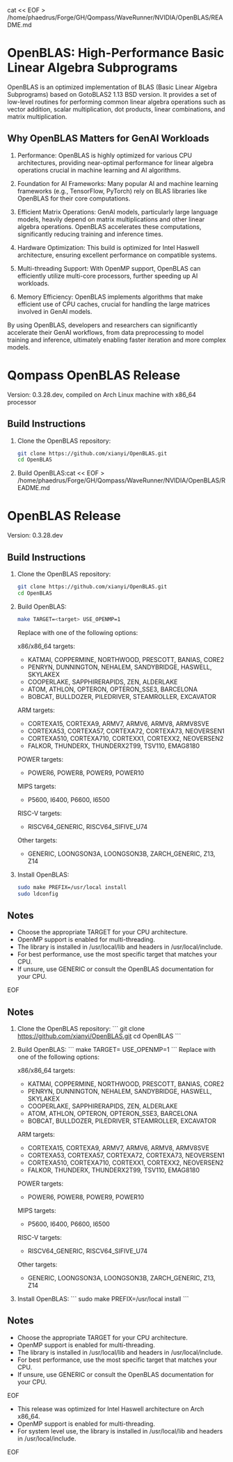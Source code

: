 cat << EOF > /home/phaedrus/Forge/GH/Qompass/WaveRunner/NVIDIA/OpenBLAS/README.md

# OpenBLAS: High-Performance Basic Linear Algebra Subprograms

OpenBLAS is an optimized implementation of BLAS (Basic Linear Algebra Subprograms) based on GotoBLAS2 1.13 BSD version. It provides a set of low-level routines for performing common linear algebra operations such as vector addition, scalar multiplication, dot products, linear combinations, and matrix multiplication.

## Why OpenBLAS Matters for GenAI Workloads

1. Performance: OpenBLAS is highly optimized for various CPU architectures, providing near-optimal performance for linear algebra operations crucial in machine learning and AI algorithms.

2. Foundation for AI Frameworks: Many popular AI and machine learning frameworks (e.g., TensorFlow, PyTorch) rely on BLAS libraries like OpenBLAS for their core computations.

3. Efficient Matrix Operations: GenAI models, particularly large language models, heavily depend on matrix multiplications and other linear algebra operations. OpenBLAS accelerates these computations, significantly reducing training and inference times.

4. Hardware Optimization: This build is optimized for Intel Haswell architecture, ensuring excellent performance on compatible systems.

5. Multi-threading Support: With OpenMP support, OpenBLAS can efficiently utilize multi-core processors, further speeding up AI workloads.

6. Memory Efficiency: OpenBLAS implements algorithms that make efficient use of CPU caches, crucial for handling the large matrices involved in GenAI models.

By using OpenBLAS, developers and researchers can significantly accelerate their GenAI workflows, from data preprocessing to model training and inference, ultimately enabling faster iteration and more complex models.


# Qompass OpenBLAS Release

Version: 0.3.28.dev, compiled on Arch Linux machine with x86_64 processor

## Build Instructions

1. Clone the OpenBLAS repository:
   ```bash
   git clone https://github.com/xianyi/OpenBLAS.git
   cd OpenBLAS
   ```

2. Build OpenBLAS:cat << EOF > /home/phaedrus/Forge/GH/Qompass/WaveRunner/NVIDIA/OpenBLAS/README.md
# OpenBLAS Release

Version: 0.3.28.dev

## Build Instructions

1. Clone the OpenBLAS repository:
   ```bash
   git clone https://github.com/xianyi/OpenBLAS.git
   cd OpenBLAS
   ```

2. Build OpenBLAS:
   ```bash
   make TARGET=<target> USE_OPENMP=1
   ```
   Replace <target> with one of the following options:

   x86/x86_64 targets:
   - KATMAI, COPPERMINE, NORTHWOOD, PRESCOTT, BANIAS, CORE2
   - PENRYN, DUNNINGTON, NEHALEM, SANDYBRIDGE, HASWELL, SKYLAKEX
   - COOPERLAKE, SAPPHIRERAPIDS, ZEN, ALDERLAKE
   - ATOM, ATHLON, OPTERON, OPTERON_SSE3, BARCELONA
   - BOBCAT, BULLDOZER, PILEDRIVER, STEAMROLLER, EXCAVATOR

   ARM targets:
   - CORTEXA15, CORTEXA9, ARMV7, ARMV6, ARMV8, ARMV8SVE
   - CORTEXA53, CORTEXA57, CORTEXA72, CORTEXA73, NEOVERSEN1
   - CORTEXA510, CORTEXA710, CORTEXX1, CORTEXX2, NEOVERSEN2
   - FALKOR, THUNDERX, THUNDERX2T99, TSV110, EMAG8180

   POWER targets:
   - POWER6, POWER8, POWER9, POWER10

   MIPS targets:
   - P5600, I6400, P6600, I6500

   RISC-V targets:
   - RISCV64_GENERIC, RISCV64_SIFIVE_U74

   Other targets:
   - GENERIC, LOONGSON3A, LOONGSON3B, ZARCH_GENERIC, Z13, Z14

3. Install OpenBLAS:
   ```bash
   sudo make PREFIX=/usr/local install
   sudo ldconfig
   ```

## Notes

- Choose the appropriate TARGET for your CPU architecture.
- OpenMP support is enabled for multi-threading.
- The library is installed in /usr/local/lib and headers in /usr/local/include.
- For best performance, use the most specific target that matches your CPU.
- If unsure, use GENERIC or consult the OpenBLAS documentation for your CPU.

EOF

## Notes

1. Clone the OpenBLAS repository:
   \`\`\`
   git clone https://github.com/xianyi/OpenBLAS.git
   cd OpenBLAS
   \`\`\`

2. Build OpenBLAS:
   \`\`\`
   make TARGET=<target> USE_OPENMP=1
   \`\`\`
   Replace <target> with one of the following options:

   x86/x86_64 targets:
   - KATMAI, COPPERMINE, NORTHWOOD, PRESCOTT, BANIAS, CORE2
   - PENRYN, DUNNINGTON, NEHALEM, SANDYBRIDGE, HASWELL, SKYLAKEX
   - COOPERLAKE, SAPPHIRERAPIDS, ZEN, ALDERLAKE
   - ATOM, ATHLON, OPTERON, OPTERON_SSE3, BARCELONA
   - BOBCAT, BULLDOZER, PILEDRIVER, STEAMROLLER, EXCAVATOR

   ARM targets:
   - CORTEXA15, CORTEXA9, ARMV7, ARMV6, ARMV8, ARMV8SVE
   - CORTEXA53, CORTEXA57, CORTEXA72, CORTEXA73, NEOVERSEN1
   - CORTEXA510, CORTEXA710, CORTEXX1, CORTEXX2, NEOVERSEN2
   - FALKOR, THUNDERX, THUNDERX2T99, TSV110, EMAG8180

   POWER targets:
   - POWER6, POWER8, POWER9, POWER10

   MIPS targets:
   - P5600, I6400, P6600, I6500

   RISC-V targets:
   - RISCV64_GENERIC, RISCV64_SIFIVE_U74

   Other targets:
   - GENERIC, LOONGSON3A, LOONGSON3B, ZARCH_GENERIC, Z13, Z14

3. Install OpenBLAS:
   \`\`\`
   sudo make PREFIX=/usr/local install
   \`\`\`

## Notes

- Choose the appropriate TARGET for your CPU architecture.
- OpenMP support is enabled for multi-threading.
- The library is installed in /usr/local/lib and headers in /usr/local/include.
- For best performance, use the most specific target that matches your CPU.
- If unsure, use GENERIC or consult the OpenBLAS documentation for your CPU.

EOF
- This release was optimized for Intel Haswell architecture on Arch x86_64.
- OpenMP support is enabled for multi-threading.
- For system level use, the library is installed in /usr/local/lib and headers in /usr/local/include.

EOF

